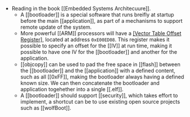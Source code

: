 - Reading in the book [[Embedded Systems Architecuure]].
  - A [[bootloader]] is a special software that runs breifly at startup before the main [[application]], as part of a mechanisms to support remote update of the system.
  - More powerful [[ARM]] processors will have a [[Vector Table Offset Register]](VTOR), located at address `0xE00ED08`. This register makes it possible to specify an offset for the [[IV]] at run time, making it possible to have one IV for the [[bootloader]] and another for the application.
  - [[objcopy]] can be used to pad the free space in [[flash]] between the [[bootloader]] and the [[application]] with a defined content, such as all [[0xFF]], making the bootloader always having a defined known size. We can then concatenate the bootloader and application togehether into a single [[.elf]].
  - A [[bootloader]] should support [[security]], which takes effort to implement, a shortcut can be to use existing open source projects such as [[wolfBoot]]. 

